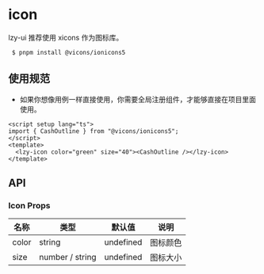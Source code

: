 # icon

lzy-ui 推荐使用 xicons 作为图标库。

```
 $ pnpm install @vicons/ionicons5
```

## 使用规范

- 如果你想像用例一样直接使用，你需要全局注册组件，才能够直接在项目里面使用。

<script setup lang="ts">
    import {CashOutline} from '@vicons/ionicons5'
</script>
<lzy-icon color="#ccc" size="40">
    <CashOutline/>
</lzy-icon>
<lzy-icon color="#000" size="40">
    <CashOutline/>
</lzy-icon>

<div>
<lzy-icon color="#ccc" size="60">
    <CashOutline/>
</lzy-icon>
<lzy-icon color="#000" size="60">
    <CashOutline/>
</lzy-icon>

</div>

```vue
<script setup lang="ts">
import { CashOutline } from "@vicons/ionicons5";
</script>
<template>
  <lzy-icon color="green" size="40"><CashOutline /></lzy-icon>
</template>
```

## API

### Icon Props

| 名称  | 类型             | 默认值    | 说明     |
| ----- | ---------------- | --------- | -------- |
| color | string           | undefined | 图标颜色 |
| size  | number \/ string | undefined | 图标大小 |
